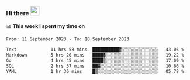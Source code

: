 ### Hi there <a href="https://www.gautamkrishnar.com/"><img src="https://media.giphy.com/media/hvRJCLFzcasrR4ia7z/giphy.gif" width="25px"></a>

📊 **This week I spent my time on**

<!--START_SECTION:waka-->

```txt
From: 11 September 2023 - To: 18 September 2023

Text             11 hrs 58 mins  ██████████▓░░░░░░░░░░░░░░   43.05 %
Markdown         5 hrs 20 mins   ████▓░░░░░░░░░░░░░░░░░░░░   19.22 %
Go               4 hrs 45 mins   ████▒░░░░░░░░░░░░░░░░░░░░   17.09 %
SQL              2 hrs 57 mins   ██▓░░░░░░░░░░░░░░░░░░░░░░   10.66 %
YAML             1 hr 36 mins    █▒░░░░░░░░░░░░░░░░░░░░░░░   05.78 %
```

<!--END_SECTION:waka-->
